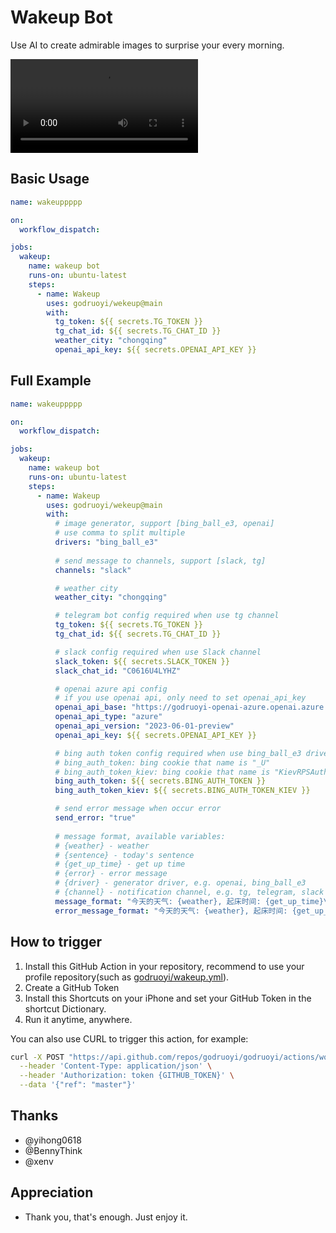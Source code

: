 # Wakeup Bot 

Use AI to create admirable images to surprise your every morning.

<video src="https://github.com/godruoyi/godruoyi/assets/16079222/86732368-adee-407a-958d-94a171d7bc92"></video>

## Basic Usage

```yaml
name: wakeuppppp

on:
  workflow_dispatch:

jobs:
  wakeup:
    name: wakeup bot
    runs-on: ubuntu-latest
    steps:
      - name: Wakeup
        uses: godruoyi/wekeup@main
        with:
          tg_token: ${{ secrets.TG_TOKEN }}
          tg_chat_id: ${{ secrets.TG_CHAT_ID }}
          weather_city: "chongqing"
          openai_api_key: ${{ secrets.OPENAI_API_KEY }}
```





## Full Example

```yaml
name: wakeuppppp

on:
  workflow_dispatch:

jobs:
  wakeup:
    name: wakeup bot
    runs-on: ubuntu-latest
    steps:
      - name: Wakeup
        uses: godruoyi/wekeup@main
        with:
          # image generator, support [bing_ball_e3, openai]
          # use comma to split multiple
          drivers: "bing_ball_e3"
          
          # send message to channels, support [slack, tg]
          channels: "slack"

          # weather city
          weather_city: "chongqing"

          # telegram bot config required when use tg channel
          tg_token: ${{ secrets.TG_TOKEN }}
          tg_chat_id: ${{ secrets.TG_CHAT_ID }}

          # slack config required when use Slack channel
          slack_token: ${{ secrets.SLACK_TOKEN }}
          slack_chat_id: "C0616U4LYHZ"

          # openai azure api config
          # if you use openai api, only need to set openai_api_key
          openai_api_base: "https://godruoyi-openai-azure.openai.azure.com/"
          openai_api_type: "azure"
          openai_api_version: "2023-06-01-preview"
          openai_api_key: ${{ secrets.OPENAI_API_KEY }}

          # bing auth token config required when use bing_ball_e3 driver
          # bing_auth_token: bing cookie that name is "_U"
          # bing_auth_token_kiev: bing cookie that name is "KievRPSAuth"
          bing_auth_token: ${{ secrets.BING_AUTH_TOKEN }}
          bing_auth_token_kiev: ${{ secrets.BING_AUTH_TOKEN_KIEV }}

          # send error message when occur error
          send_error: "true"
          
          # message format, available variables:
          # {weather} - weather
          # {sentence} - today's sentence
          # {get_up_time} - get up time
          # {error} - error message
          # {driver} - generator driver, e.g. openai, bing_ball_e3
          # {channel} - notification channel, e.g. tg, telegram, slack
          message_format: "今天的天气: {weather}, 起床时间: {get_up_time}\r\n\r\n起床啦，今天又是充满活力的一天，赶紧起来换尿布吧。\r\n\r\n今日诗句: {sentence}\r\n\r\nPowered by {driver}"
          error_message_format: "今天的天气: {weather}, 起床时间: {get_up_time}\r\n\r\n起床啦，虽然图片生成失败了，但今天依然是充满活力的一天，。\r\n\r\n今日诗句: {sentence}\r\n\r\n生成图片失败: {error} Driver: {driver}"
```

## How to trigger

1. Install this GitHub Action in your repository, recommend to use your profile repository(such as [godruoyi/wakeup.yml](https://github.com/godruoyi/godruoyi/blob/master/.github/workflows/wakeup.yml)).
2. Create a GitHub Token
3. Install this Shortcuts on your iPhone and set your GitHub Token in the shortcut Dictionary.
4. Run it anytime, anywhere.

You can also use CURL to trigger this action, for example:

```bash
curl -X POST "https://api.github.com/repos/godruoyi/godruoyi/actions/workflows/wakeup.yml/dispatches" \
  --header 'Content-Type: application/json' \
  --header 'Authorization: token {GITHUB_TOKEN}' \
  --data '{"ref": "master"}'
```

## Thanks

- @yihong0618
- @BennyThink
- @xenv


## Appreciation

- Thank you, that's enough. Just enjoy it.
